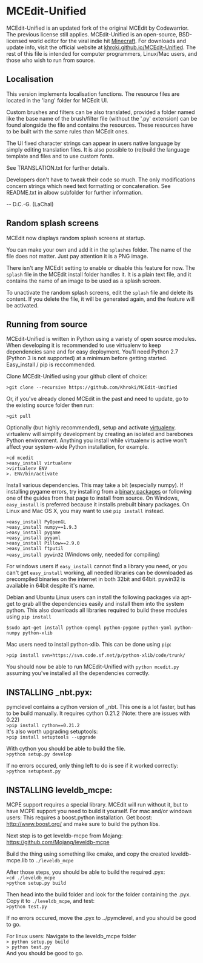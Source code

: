 # MCEdit-Unified

MCEdit-Unified is an updated fork of the original MCEdit by Codewarrior. The previous license still applies. MCEdit-Unified is an open-source, BSD-licensed world editor for the viral indie hit [Minecraft](http://www.minecraft.net/). For downloads and update info, visit the official website at [khroki.github.io/MCEdit-Unified](http://khroki.github.io/MCEdit-Unified/). The rest of this file is intended for computer programmers, Linux/Mac users, and those who wish to run from source.

## Localisation

This version implements localisation functions.
The resource files are located in the 'lang' folder for MCEdit UI.

Custom brushes and filters can be also translated, provided a folder named like the base name of the brush/filter file (without the '.py' extension) can be found alongside the file and contains the resources.
These resources have to be built with the same rules than MCEdit ones.

The UI fixed character strings can appear in users native language by simply editing translation files.
It is also possible to (re)build the language template and files and to use custom fonts.

See TRANSLATION.txt for further details.

Developers don't have to tweak their code so much.
The only modifications concern strings which need text formatting or concatenation.
See README.txt in albow subfolder for further information.


-- D.C.-G. (LaChal)

## Random splash screens

MCEdit now displays random splash screens at startup.

You can make your own and add it in the `splashes` folder. The name of the file does not matter. Just pay attention it is a PNG image.

There isn't any MCEdit setting to enable or disable this feature for now.
The `splash` file in the MCEdit install folder handles it. It is a plain text file, and it contains the name of an image to be used as a splash screen.

To unactivate the random splash screens, edit the `splash` file and delete its content.
If you delete the file, it will be generated again, and the feature will be activated.

## Running from source

MCEdit-Unified is written in Python using a variety of open source modules. When developing it is recommended to use virtualenv to keep dependencies sane and for easy deployment. You'll need Python 2.7 (Python 3 is not supported) at a minimum before getting started. Easy_install / pip is reccommended.

Clone MCEdit-Unified using your github client of choice:

`>git clone --recursive https://github.com/Khroki/MCEdit-Unified`

Or, if you've already cloned MCEdit in the past and need to update, go to the existing source folder then run:

`>git pull`

Optionally (but highly recommended), setup and activate [virtualenv](http://pypi.python.org/pypi/virtualenv). virtualenv will simplify development by creating an isolated and barebones Python environment. Anything you install while virtualenv is active won't affect your system-wide Python installation, for example.

`>cd mcedit`
<br>
`>easy_install virtualenv`
<br>
`>virtualenv ENV`
<br>
`>. ENV/bin/activate`

Install various dependencies. This may take a bit (especially numpy). If installing pygame errors, try installing from a [binary packages](http://pygame.org/install.html) or following one of the guides from that page to install from source. On Windows, `easy_install` is preferred because it installs prebuilt binary packages. On Linux and Mac OS X, you may want to use `pip install` instead.

`>easy_install PyOpenGL`
<br>
`>easy_install numpy==1.9.3`
<br>
`>easy_install pygame`
<br>
`>easy_install pyyaml`
<br>
`>easy_install Pillow==2.9.0`
<br>
`>easy_install ftputil`
<br>
`>easy_install pywin32` (Windows only, needed for compiling)

For windows users if `easy_install` cannot find a library you need, or you can't get `easy_install` working, all needed libraries can be downloaded as precompiled binaries on the internet in both 32bit and 64bit. pywin32 is available in 64bit despite it's name.

Debian and Ubuntu Linux users can install the following packages via apt-get to grab all the dependencies easily and install them into the system python. This also downloads all libraries required to build these modules using `pip install`

`$sudo apt-get install python-opengl python-pygame python-yaml python-numpy python-xlib`

Mac users need to install python-xlib. This can be done using `pip`:

`>pip install svn+https://svn.code.sf.net/p/python-xlib/code/trunk/`

You should now be able to run MCEdit-Unified with `python mcedit.py` assuming you've installed all the dependencies correctly.

## INSTALLING _nbt.pyx:
pymclevel contains a cython version of _nbt. This one is a lot faster, but has to be build manually.
It requires cython 0.21.2 (Note: there are issues with 0.22)
<br>
`>pip install cython==0.21.2`
<br>
It's also worth upgrading setuptools:
<br>
`>pip install setuptools --upgrade`

With cython you should be able to build the file.
<br>
`>python setup.py develop`

If no errors occured, only thing left to do is see if it worked correctly:
<br>
`>python setuptest.py`


## INSTALLING leveldb_mcpe:
MCPE support requires a special library. MCEdit will run without it, but to have MCPE support you need to build it yourself.
For mac and/or windows users:
This requires a boost.python installation.
Get boost: http://www.boost.org/ and make sure to build the python libs.

Next step is to get leveldb-mcpe from Mojang:
https://github.com/Mojang/leveldb-mcpe

Build the thing using something like cmake, and copy the created leveldb-mcpe.lib to `./leveldb_mcpe`

After those steps, you should be able to build the required .pyx:
<br>
`>cd ./leveldb_mcpe`
<br>
`>python setup.py build`

Then head into the build folder and look for the folder containing the .pyx. Copy it to `./leveldb_mcpe`, and test:
<br>
`>python test.py`

If no errors occured, move the .pyx to ../pymclevel, and you should be good to go.

For linux users:
Navigate to the leveldb_mcpe folder
<br>
`> python setup.py build`
<br>
`> python test.py`
<br>
And you should be good to go.

